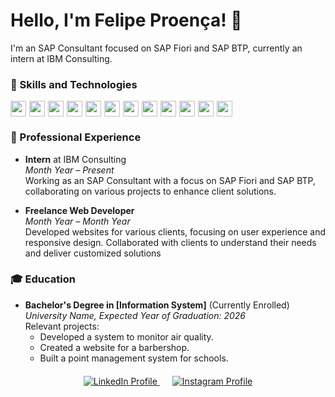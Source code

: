 # Hello, I'm Felipe Proença! 👋

I'm an SAP Consultant focused on SAP Fiori and SAP BTP, currently an intern at IBM Consulting.

### 🚀 Skills and Technologies
<div style="display: flex; margin-top: 5px;">
<img src="https://img.shields.io/badge/-JavaScript-black?style=flat-square&logo=javascript" height="25" style="margin-right: 5px;" /> 
<img src="https://img.shields.io/badge/-Python-black?style=flat-square&logo=python" height="25" style="margin-right: 5px;" /> 
<img src="https://img.shields.io/badge/-HTML5-black?style=flat-square&logo=html5" height="25" style="margin-right: 5px;" /> 
<img src="https://img.shields.io/badge/-CSS3-black?style=flat-square&logo=css3" height="25" style="margin-right: 5px;" /> 
<img src="https://img.shields.io/badge/-ABAP-black?style=flat-square&logo=sap" height="25" style="margin-right: 5px;" /> 
<img src="https://img.shields.io/badge/-Node.js-black?style=flat-square&logo=node.js" height="25" style="margin-right: 5px;" /> 
<img src="https://img.shields.io/badge/-React-black?style=flat-square&logo=react" height="25" style="margin-right: 5px;" /> 
<img src="https://img.shields.io/badge/-SAP%20UI5-black?style=flat-square&logo=sap" height="25" style="margin-right: 5px;" /> 
<img src="https://img.shields.io/badge/-MySQL-black?style=flat-square&logo=mysql" height="25" style="margin-right: 5px;" /> 
<img src="https://img.shields.io/badge/-MongoDB-black?style=flat-square&logo=mongodb" height="25" style="margin-right: 5px;" /> 
<img src="https://img.shields.io/badge/-SAP%20BTP-black?style=flat-square&logo=sap" height="25" style="margin-right: 5px;" /> 
<img src="https://img.shields.io/badge/-SAP%20Fiori-black?style=flat-square&logo=sap" height="25" style="margin-right: 5px;" /> 
</div>

### 💼 Professional Experience

- **Intern** at IBM Consulting  
  *Month Year – Present*  
  Working as an SAP Consultant with a focus on SAP Fiori and SAP BTP, collaborating on various projects to enhance client solutions.

- **Freelance Web Developer**  
  *Month Year – Month Year*  
  Developed websites for various clients, focusing on user experience and responsive design. Collaborated with clients to understand their needs and deliver customized solutions

### 🎓 Education

- **Bachelor's Degree in [Information System]** (Currently Enrolled)  
  *University Name, Expected Year of Graduation: 2026*  
  Relevant projects: 
  - Developed a system to monitor air quality.
  - Created a website for a barbershop.
  - Built a point management system for schools.
    

<p align="center" style="margin-top: 20px;">
  <a href="https://www.linkedin.com/in/felpxz" style="margin-right: 20px;">
    <img src="https://img.shields.io/badge/Connect%20with%20me-%20LinkedIn-0077B5?style=for-the-badge&logo=linkedin" alt="LinkedIn Profile"/>
  </a>

  <a href="https://www.instagram.com/felllpxz">
    <img src="https://img.shields.io/badge/Follow%20me-%20Instagram-E1306C?style=for-the-badge&logo=instagram" alt="Instagram Profile"/>
  </a>
</p>
